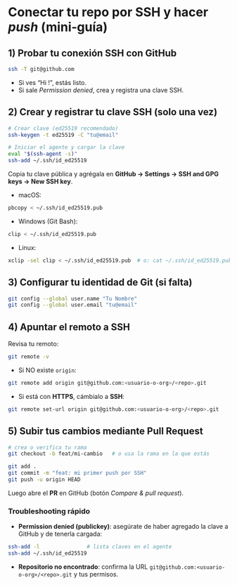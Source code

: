 # Conectar tu repo por **SSH** y hacer _push_ (mini‑guía)

## 1) Probar tu conexión SSH con GitHub

```bash
ssh -T git@github.com
```

- Si ves “Hi <user>!”, estás listo.
- Si sale _Permission denied_, crea y registra una clave SSH.

## 2) Crear y registrar tu clave SSH (solo una vez)

```bash
# Crear clave (ed25519 recomendado)
ssh-keygen -t ed25519 -C "tu@email"

# Iniciar el agente y cargar la clave
eval "$(ssh-agent -s)"
ssh-add ~/.ssh/id_ed25519
```

Copia tu clave pública y agrégala en **GitHub → Settings → SSH and GPG keys → New SSH key**.

- macOS:

```bash
pbcopy < ~/.ssh/id_ed25519.pub
```

- Windows (Git Bash):

```bash
clip < ~/.ssh/id_ed25519.pub
```

- Linux:

```bash
xclip -sel clip < ~/.ssh/id_ed25519.pub  # o: cat ~/.ssh/id_ed25519.pub
```

## 3) Configurar tu identidad de Git (si falta)

```bash
git config --global user.name "Tu Nombre"
git config --global user.email "tu@email"
```

## 4) Apuntar el remoto a **SSH**

Revisa tu remoto:

```bash
git remote -v
```

- Si NO existe `origin`:

```bash
git remote add origin git@github.com:<usuario-o-org>/<repo>.git
```

- Si está con **HTTPS**, cámbialo a **SSH**:

```bash
git remote set-url origin git@github.com:<usuario-o-org>/<repo>.git
```

## 5) Subir tus cambios mediante Pull Request

```bash
# crea o verifica tu rama
git checkout -b feat/mi-cambio   # o usa la rama en la que estás

git add .
git commit -m "feat: mi primer push por SSH"
git push -u origin HEAD
```

Luego abre el **PR** en GitHub (botón _Compare & pull request_).

### Troubleshooting rápido

- **Permission denied (publickey)**: asegúrate de haber agregado la clave a GitHub y de tenerla cargada:

```bash
ssh-add -l               # lista claves en el agente
ssh-add ~/.ssh/id_ed25519
```

- **Repositorio no encontrado**: confirma la URL `git@github.com:<usuario-o-org>/<repo>.git` y tus permisos.
